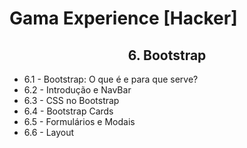 # Gama Experience [Hacker]

<h2 align="center">6. Bootstrap</h2>

- 6.1 - Bootstrap: O que é e para que serve?
- 6.2 - Introdução e NavBar
- 6.3 - CSS no Bootstrap
- 6.4 - Bootstrap Cards
- 6.5 - Formulários e Modais
- 6.6 - Layout
